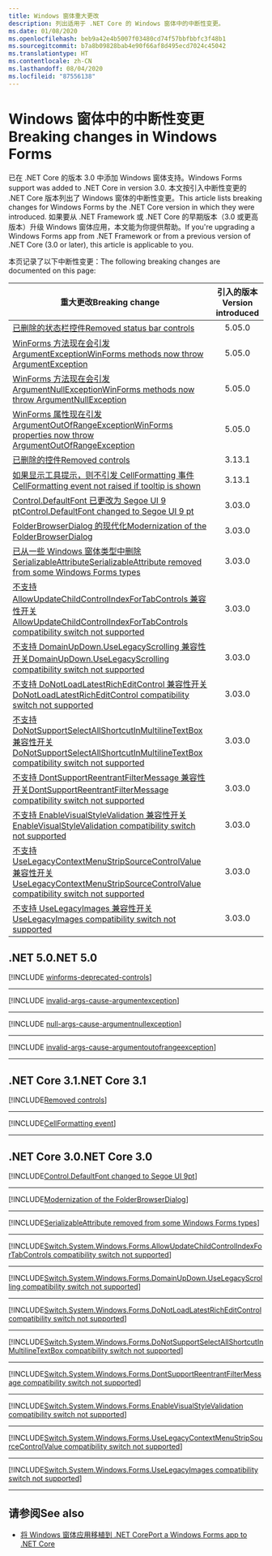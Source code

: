 ```yaml
---
title: Windows 窗体重大更改
description: 列出适用于 .NET Core 的 Windows 窗体中的中断性变更。
ms.date: 01/08/2020
ms.openlocfilehash: beb9a42e4b5007f03480cd74f57bbfbbfc3f48b1
ms.sourcegitcommit: b7a8b09828bab4e90f66af8d495ecd7024c45042
ms.translationtype: HT
ms.contentlocale: zh-CN
ms.lasthandoff: 08/04/2020
ms.locfileid: "87556138"
---
```

# <a name="breaking-changes-in-windows-forms"></a><span data-ttu-id="fde6e-103">Windows 窗体中的中断性变更</span><span class="sxs-lookup"><span data-stu-id="fde6e-103">Breaking changes in Windows Forms</span></span>

<span data-ttu-id="fde6e-104">已在 .NET Core 的版本 3.0 中添加 Windows 窗体支持。</span><span class="sxs-lookup"><span data-stu-id="fde6e-104">Windows Forms support was added to .NET Core in version 3.0.</span></span> <span data-ttu-id="fde6e-105">本文按引入中断性变更的 .NET Core 版本列出了 Windows 窗体的中断性变更。</span><span class="sxs-lookup"><span data-stu-id="fde6e-105">This article lists breaking changes for Windows Forms by the .NET Core version in which they were introduced.</span></span> <span data-ttu-id="fde6e-106">如果要从 .NET Framework 或 .NET Core 的早期版本（3.0 或更高版本）升级 Windows 窗体应用，本文能为你提供帮助。</span><span class="sxs-lookup"><span data-stu-id="fde6e-106">If you're upgrading a Windows Forms app from .NET Framework or from a previous version of .NET Core (3.0 or later), this article is applicable to you.</span></span>

<span data-ttu-id="fde6e-107">本页记录了以下中断性变更：</span><span class="sxs-lookup"><span data-stu-id="fde6e-107">The following breaking changes are documented on this page:</span></span>

| <span data-ttu-id="fde6e-108">重大更改</span><span class="sxs-lookup"><span data-stu-id="fde6e-108">Breaking change</span></span> | <span data-ttu-id="fde6e-109">引入的版本</span><span class="sxs-lookup"><span data-stu-id="fde6e-109">Version introduced</span></span> |
| - | :-: |
| [<span data-ttu-id="fde6e-110">已删除的状态栏控件</span><span class="sxs-lookup"><span data-stu-id="fde6e-110">Removed status bar controls</span></span>](#removed-status-bar-controls) | <span data-ttu-id="fde6e-111">5.0</span><span class="sxs-lookup"><span data-stu-id="fde6e-111">5.0</span></span> |
| [<span data-ttu-id="fde6e-112">WinForms 方法现在会引发 ArgumentException</span><span class="sxs-lookup"><span data-stu-id="fde6e-112">WinForms methods now throw ArgumentException</span></span>](#winforms-methods-now-throw-argumentexception) | <span data-ttu-id="fde6e-113">5.0</span><span class="sxs-lookup"><span data-stu-id="fde6e-113">5.0</span></span> |
| [<span data-ttu-id="fde6e-114">WinForms 方法现在会引发 ArgumentNullException</span><span class="sxs-lookup"><span data-stu-id="fde6e-114">WinForms methods now throw ArgumentNullException</span></span>](#winforms-methods-now-throw-argumentnullexception) | <span data-ttu-id="fde6e-115">5.0</span><span class="sxs-lookup"><span data-stu-id="fde6e-115">5.0</span></span> |
| [<span data-ttu-id="fde6e-116">WinForms 属性现在引发 ArgumentOutOfRangeException</span><span class="sxs-lookup"><span data-stu-id="fde6e-116">WinForms properties now throw ArgumentOutOfRangeException</span></span>](#winforms-properties-now-throw-argumentoutofrangeexception) | <span data-ttu-id="fde6e-117">5.0</span><span class="sxs-lookup"><span data-stu-id="fde6e-117">5.0</span></span> |
| [<span data-ttu-id="fde6e-118">已删除的控件</span><span class="sxs-lookup"><span data-stu-id="fde6e-118">Removed controls</span></span>](#removed-controls) | <span data-ttu-id="fde6e-119">3.1</span><span class="sxs-lookup"><span data-stu-id="fde6e-119">3.1</span></span> |
| [<span data-ttu-id="fde6e-120">如果显示工具提示，则不引发 CellFormatting 事件</span><span class="sxs-lookup"><span data-stu-id="fde6e-120">CellFormatting event not raised if tooltip is shown</span></span>](#cellformatting-event-not-raised-if-tooltip-is-shown) | <span data-ttu-id="fde6e-121">3.1</span><span class="sxs-lookup"><span data-stu-id="fde6e-121">3.1</span></span> |
| [<span data-ttu-id="fde6e-122">Control.DefaultFont 已更改为 Segoe UI 9 pt</span><span class="sxs-lookup"><span data-stu-id="fde6e-122">Control.DefaultFont changed to Segoe UI 9 pt</span></span>](#default-control-font-changed-to-segoe-ui-9-pt) | <span data-ttu-id="fde6e-123">3.0</span><span class="sxs-lookup"><span data-stu-id="fde6e-123">3.0</span></span> |
| [<span data-ttu-id="fde6e-124">FolderBrowserDialog 的现代化</span><span class="sxs-lookup"><span data-stu-id="fde6e-124">Modernization of the FolderBrowserDialog</span></span>](#modernization-of-the-folderbrowserdialog) | <span data-ttu-id="fde6e-125">3.0</span><span class="sxs-lookup"><span data-stu-id="fde6e-125">3.0</span></span> |
| [<span data-ttu-id="fde6e-126">已从一些 Windows 窗体类型中删除 SerializableAttribute</span><span class="sxs-lookup"><span data-stu-id="fde6e-126">SerializableAttribute removed from some Windows Forms types</span></span>](#serializableattribute-removed-from-some-windows-forms-types) | <span data-ttu-id="fde6e-127">3.0</span><span class="sxs-lookup"><span data-stu-id="fde6e-127">3.0</span></span> |
| [<span data-ttu-id="fde6e-128">不支持 AllowUpdateChildControlIndexForTabControls 兼容性开关</span><span class="sxs-lookup"><span data-stu-id="fde6e-128">AllowUpdateChildControlIndexForTabControls compatibility switch not supported</span></span>](#allowupdatechildcontrolindexfortabcontrols-compatibility-switch-not-supported) | <span data-ttu-id="fde6e-129">3.0</span><span class="sxs-lookup"><span data-stu-id="fde6e-129">3.0</span></span> |
| [<span data-ttu-id="fde6e-130">不支持 DomainUpDown.UseLegacyScrolling 兼容性开关</span><span class="sxs-lookup"><span data-stu-id="fde6e-130">DomainUpDown.UseLegacyScrolling compatibility switch not supported</span></span>](#domainupdownuselegacyscrolling-compatibility-switch-not-supported) | <span data-ttu-id="fde6e-131">3.0</span><span class="sxs-lookup"><span data-stu-id="fde6e-131">3.0</span></span> |
| [<span data-ttu-id="fde6e-132">不支持 DoNotLoadLatestRichEditControl 兼容性开关</span><span class="sxs-lookup"><span data-stu-id="fde6e-132">DoNotLoadLatestRichEditControl compatibility switch not supported</span></span>](#donotloadlatestricheditcontrol-compatibility-switch-not-supported) | <span data-ttu-id="fde6e-133">3.0</span><span class="sxs-lookup"><span data-stu-id="fde6e-133">3.0</span></span> |
| [<span data-ttu-id="fde6e-134">不支持 DoNotSupportSelectAllShortcutInMultilineTextBox 兼容性开关</span><span class="sxs-lookup"><span data-stu-id="fde6e-134">DoNotSupportSelectAllShortcutInMultilineTextBox compatibility switch not supported</span></span>](#donotsupportselectallshortcutinmultilinetextbox-compatibility-switch-not-supported) | <span data-ttu-id="fde6e-135">3.0</span><span class="sxs-lookup"><span data-stu-id="fde6e-135">3.0</span></span> |
| [<span data-ttu-id="fde6e-136">不支持 DontSupportReentrantFilterMessage 兼容性开关</span><span class="sxs-lookup"><span data-stu-id="fde6e-136">DontSupportReentrantFilterMessage compatibility switch not supported</span></span>](#dontsupportreentrantfiltermessage-compatibility-switch-not-supported) | <span data-ttu-id="fde6e-137">3.0</span><span class="sxs-lookup"><span data-stu-id="fde6e-137">3.0</span></span> |
| [<span data-ttu-id="fde6e-138">不支持 EnableVisualStyleValidation 兼容性开关</span><span class="sxs-lookup"><span data-stu-id="fde6e-138">EnableVisualStyleValidation compatibility switch not supported</span></span>](#enablevisualstylevalidation-compatibility-switch-not-supported) | <span data-ttu-id="fde6e-139">3.0</span><span class="sxs-lookup"><span data-stu-id="fde6e-139">3.0</span></span> |
| [<span data-ttu-id="fde6e-140">不支持 UseLegacyContextMenuStripSourceControlValue 兼容性开关</span><span class="sxs-lookup"><span data-stu-id="fde6e-140">UseLegacyContextMenuStripSourceControlValue compatibility switch not supported</span></span>](#uselegacycontextmenustripsourcecontrolvalue-compatibility-switch-not-supported) | <span data-ttu-id="fde6e-141">3.0</span><span class="sxs-lookup"><span data-stu-id="fde6e-141">3.0</span></span> |
| [<span data-ttu-id="fde6e-142">不支持 UseLegacyImages 兼容性开关</span><span class="sxs-lookup"><span data-stu-id="fde6e-142">UseLegacyImages compatibility switch not supported</span></span>](#uselegacyimages-compatibility-switch-not-supported) | <span data-ttu-id="fde6e-143">3.0</span><span class="sxs-lookup"><span data-stu-id="fde6e-143">3.0</span></span> |

## <a name="net-50"></a><span data-ttu-id="fde6e-144">.NET 5.0</span><span class="sxs-lookup"><span data-stu-id="fde6e-144">.NET 5.0</span></span>

[!INCLUDE [winforms-deprecated-controls](../../../includes/core-changes/windowsforms/5.0/winforms-deprecated-controls.md)]

***

[!INCLUDE [invalid-args-cause-argumentexception](../../../includes/core-changes/windowsforms/5.0/invalid-args-cause-argumentexception.md)]

***

[!INCLUDE [null-args-cause-argumentnullexception](../../../includes/core-changes/windowsforms/5.0/null-args-cause-argumentnullexception.md)]

***

[!INCLUDE [invalid-args-cause-argumentoutofrangeexception](../../../includes/core-changes/windowsforms/5.0/invalid-args-cause-argumentoutofrangeexception.md)]

***

## <a name="net-core-31"></a><span data-ttu-id="fde6e-145">.NET Core 3.1</span><span class="sxs-lookup"><span data-stu-id="fde6e-145">.NET Core 3.1</span></span>

[!INCLUDE[Removed controls](~/includes/core-changes/windowsforms/3.1/remove-controls-3.1.md)]

***

[!INCLUDE[CellFormatting event](~/includes/core-changes/windowsforms/3.1/cellformatting-event-not-raised.md)]

***

## <a name="net-core-30"></a><span data-ttu-id="fde6e-146">.NET Core 3.0</span><span class="sxs-lookup"><span data-stu-id="fde6e-146">.NET Core 3.0</span></span>

[!INCLUDE[Control.DefaultFont changed to Segoe UI 9pt](~/includes/core-changes/windowsforms/3.0/control-defaultfont-changed.md)]

***

[!INCLUDE[Modernization of the FolderBrowserDialog](~/includes/core-changes/windowsforms/3.0/modernized-folderbrowserdialog.md)]

***

[!INCLUDE[SerializableAttribute removed from some Windows Forms types](~/includes/core-changes/windowsforms/3.0/remove-serializationattribute.md)]

***

[!INCLUDE[Switch.System.Windows.Forms.AllowUpdateChildControlIndexForTabControls compatibility switch not supported](~/includes/core-changes/windowsforms/3.0/deprecate-allowupdatechildcontrolindexfortabcontrols.md)]

***

[!INCLUDE[Switch.System.Windows.Forms.DomainUpDown.UseLegacyScrolling compatibility switch not supported](~/includes/core-changes/windowsforms/3.0/deprecate-uselegacyscrolling.md)]

***

[!INCLUDE[Switch.System.Windows.Forms.DoNotLoadLatestRichEditControl compatibility switch not supported](~/includes/core-changes/windowsforms/3.0/deprecate-donotloadlatestricheditcontrol.md)]

***

[!INCLUDE[Switch.System.Windows.Forms.DoNotSupportSelectAllShortcutInMultilineTextBox compatibility switch not supported](~/includes/core-changes/windowsforms/3.0/deprecate-donotsupportselectallshortcutinmultilinetextbox.md)]

***

[!INCLUDE[Switch.System.Windows.Forms.DontSupportReentrantFilterMessage compatibility switch not supported](~/includes/core-changes/windowsforms/3.0/deprecate-dontsupportreentrantfiltermessage.md)]

***

[!INCLUDE[Switch.System.Windows.Forms.EnableVisualStyleValidation compatibility switch not supported](~/includes/core-changes/windowsforms/3.0/deprecate-enablevisualstylevalidation.md)]

***

[!INCLUDE[Switch.System.Windows.Forms.UseLegacyContextMenuStripSourceControlValue compatibility switch not supported](~/includes/core-changes/windowsforms/3.0/deprecate-uselegacycontextmenustripsourcecontrolvalue.md)]

***

[!INCLUDE[Switch.System.Windows.Forms.UseLegacyImages compatibility switch not supported](~/includes/core-changes/windowsforms/3.0/deprecate-uselegacyimages.md)]

***

## <a name="see-also"></a><span data-ttu-id="fde6e-147">请参阅</span><span class="sxs-lookup"><span data-stu-id="fde6e-147">See also</span></span>

- [<span data-ttu-id="fde6e-148">将 Windows 窗体应用移植到 .NET Core</span><span class="sxs-lookup"><span data-stu-id="fde6e-148">Port a Windows Forms app to .NET Core</span></span>](../porting/winforms.md)
